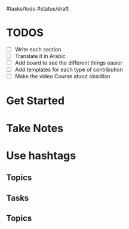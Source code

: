 #tasks/todo 
#status/draft 


# TODOS
- [ ] Write each section
- [ ] Translate it in Arabic 
- [ ] Add board to see the different things easier 
- [ ] Add templates for each type of contribution
- [ ] Make the video Course about obsidian

# Get Started

# Take Notes

#  Use hashtags
## Topics
## Tasks 
## Topics



